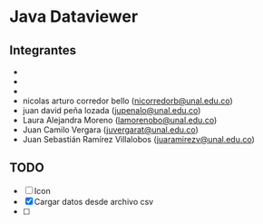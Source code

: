 # Java Dataviewer

## Integrantes

- 
- 
- 
- nicolas arturo corredor bello (nicorredorb@unal.edu.co)
- juan david peña lozada (jupenalo@unal.edu.co)
- Laura Alejandra Moreno (lamorenobo@unal.edu.co)
- Juan Camilo Vergara (juvergarat@unal.edu.co)
- Juan Sebastián Ramírez Villalobos (juaramirezv@unal.edu.co)

## TODO
- [ ] Icon
- [x] Cargar datos desde archivo csv
- [ ] 
